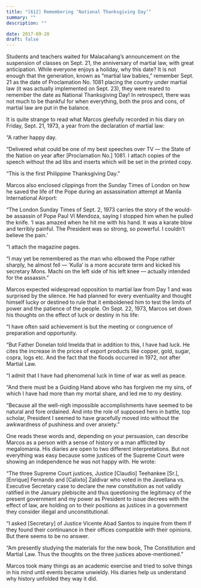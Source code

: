 ```yaml
---
title: "[612] Remembering ‘National Thanksgiving Day’"
summary: ""
description: ""

date: 2017-09-20
draft: false
---
```



Students and teachers waited for Malacañang’s announcement on  the suspension of classes on Sept. 21, the anniversary of martial law, with great anticipation. While everyone enjoys a holiday, why this date? It is not enough that the generation, known as “martial law babies,” remember Sept. 21 as the date of Proclamation No. 1081 placing the country under martial law (it was actually implemented on Sept. 23), they were reared to remember the date as National Thanksgiving Day!  In retrospect, there was not much to be thankful for when everything, both the pros and cons, of martial law are put in the balance.

It is quite strange to read what Marcos gleefully recorded in his diary on Friday, Sept. 21, 1973, a year from the declaration of martial law:

“A rather happy day.

“Delivered what could be one of my best speeches over TV — the State of the Nation on year after [Proclamation No.] 1081. I attach copies of the speech without the ad libs and inserts which will be set in the printed copy.

“This is the first Philippine Thanksgiving Day.”

Marcos also enclosed clippings from the Sunday Times of London on how he saved the life of the Pope during an assassination attempt at Manila International Airport:

“The London Sunday Times of Sept. 2, 1973 carries the story of the would-be assassin of Pope Paul VI Mendoza, saying I stopped him when he pulled the knife. ‘I was amazed when he hit me with his hand. It was a karate blow and terribly painful. The President was so strong, so powerful. I couldn’t believe the pain.’

“I attach the magazine pages.

“I may yet be remembered as the man who elbowed the Pope rather sharply, he almost fell — ‘Kulla’ is a more accurate term and kicked his secretary Mons. Machi on the left side of his left knee — actually intended for the assassin.”

Marcos expected widespread opposition to martial law from Day 1 and was surprised by the silence. He had planned for every eventuality and thought himself lucky or destined to rule that it emboldened him to test the limits of power and the patience of the people. On Sept. 22, 1973, Marcos set down his thoughts on the effect of luck or destiny in his life:

“I have often said achievement is but the meeting or congruence of preparation and opportunity.

“But Father Donelan told Imelda that in addition to this, I have had luck. He cites the increase in the prices of export products like copper, gold, sugar, copra, logs etc.  And the fact that the floods occurred in 1972, not after Martial Law.

“I admit that I have had phenomenal luck in time of war as well as peace.

“And there must be a Guiding Hand above who has forgiven me my sins, of which I have had more than my mortal share, and led me to my destiny.

“Because all the well-nigh impossible accomplishments have seemed to be natural and fore ordained. And into the role of supposed hero in battle, top scholar, President I seemed to have gracefully moved into without the awkwardness of pushiness and over anxiety.”

One reads these words and, depending on your persuasion, can describe Marcos as a person with a sense of history or a man afflicted by megalomania. His diaries are open to two different interpretations. But not everything was easy because some justices of the Supreme Court were showing an independence he was not happy with. He wrote:

“The three Supreme Court justices, Justice [Claudio] Teehankee [Sr.], [Enrique] Fernando and [Calixto] Zaldivar who voted in the Javellana vs. Executive Secretary case to declare the new constitution as not validly ratified in the January plebiscite and thus questioning the legitimacy of the present government and my power as President to issue decrees with the effect of law, are holding on to their positions as justices in a government they consider illegal and unconstitutional.

“I asked [Secretary] of Justice Vicente Abad Santos to inquire from them if they found their continuance in their offices compatible with their opinions. But there seems to be no answer.

“Am presently studying the materials for the new book, The Constitution and Martial Law. Thus the thoughts on the three justices above-mentioned.”

Marcos took many things as an academic exercise and tried to solve things in his mind until events became unwieldy. His diaries help us understand why history unfolded they way it did.
